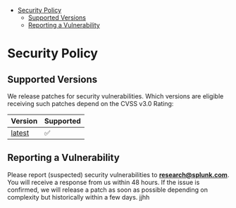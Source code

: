<!-- START doctoc generated TOC please keep comment here to allow auto update -->
<!-- DON'T EDIT THIS SECTION, INSTEAD RE-RUN doctoc TO UPDATE -->

- [Security Policy](#security-policy)
  - [Supported Versions](#supported-versions)
  - [Reporting a Vulnerability](#reporting-a-vulnerability)

<!-- END doctoc generated TOC please keep comment here to allow auto update -->

# Security Policy

## Supported Versions

We release patches for security vulnerabilities. Which versions are eligible
receiving such patches depend on the CVSS v3.0 Rating:



| Version | Supported          |
| ------- | ------------------ |
| [latest](https://github.com/splunk/security_content/releases/latest)  | :white_check_mark: |


## Reporting a Vulnerability

Please report (suspected) security vulnerabilities to
**[research@splunk.com](mailto:research@splunk.com)**. You will receive a response from
us within 48 hours. If the issue is confirmed, we will release a patch as soon
as possible depending on complexity but historically within a few days.
jjhh
